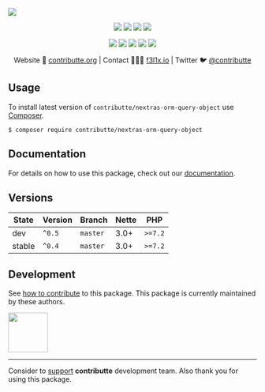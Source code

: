 ![](https://heatbadger.now.sh/github/readme/contributte/nextras-orm-query-object/)

<p align=center>
  <a href="https://github.com/contributte/nextras-orm-query-object/actions"><img src="https://badgen.net/github/checks/contributte/nextras-orm-query-object/master?cache=300"></a>
  <a href="https://coveralls.io/r/contributte/nextras-orm-query-object"><img src="https://badgen.net/coveralls/c/github/contributte/nextras-orm-query-object?cache=300"></a>
  <a href="https://packagist.org/packages/contributte/nextras-orm-query-object"><img src="https://badgen.net/packagist/dm/contributte/nextras-orm-query-object"></a>
  <a href="https://packagist.org/packages/contributte/nextras-orm-query-object"><img src="https://badgen.net/packagist/v/contributte/nextras-orm-query-object"></a>
</p>
<p align=center>
  <a href="https://packagist.org/packages/contributte/nextras-orm-query-object"><img src="https://badgen.net/packagist/php/contributte/nextras-orm-query-object"></a>
  <a href="https://github.com/contributte/nextras-orm-query-object"><img src="https://badgen.net/github/license/contributte/nextras-orm-query-object"></a>
  <a href="https://bit.ly/ctteg"><img src="https://badgen.net/badge/support/gitter/cyan"></a>
  <a href="https://bit.ly/cttfo"><img src="https://badgen.net/badge/support/forum/yellow"></a>
  <a href="https://contributte.org/partners.html"><img src="https://badgen.net/badge/sponsor/donations/F96854"></a>
</p>

<p align=center>
Website 🚀 <a href="https://contributte.org">contributte.org</a> | Contact 👨🏻‍💻 <a href="https://f3l1x.io">f3l1x.io</a> | Twitter 🐦 <a href="https://twitter.com/contributte">@contributte</a>
</p>

## Usage

To install latest version of `contributte/nextras-orm-query-object` use [Composer](https://getcomposer.org).

```
$ composer require contributte/nextras-orm-query-object
```

## Documentation

For details on how to use this package, check out our [documentation](.docs).

## Versions

| State       | Version | Branch   | Nette | PHP     |
|-------------|---------|----------|-------|---------|
| dev         | `^0.5`  | `master` | 3.0+  | `>=7.2` |
| stable      | `^0.4`  | `master` | 3.0+  | `>=7.2` |

## Development

See [how to contribute](https://contributte.org) to this package. This package is currently maintained by these authors.

<a href="https://github.com/f3l1x">
    <img width="80" height="80" src="https://avatars2.githubusercontent.com/u/538058?v=3&s=80">
</a>

-----

Consider to [support](https://contributte.org/partners) **contributte** development team.
Also thank you for using this package.
